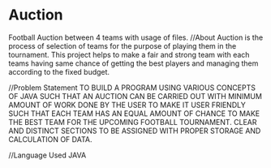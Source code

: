 # Auction
Football Auction between 4 teams with usage of files.
//About
Auction is the process of selection of teams for the purpose of playing them in the tournament. 
This project helps to make a fair and strong team with each teams having same chance of getting the best players and managing them according to the fixed budget.

//Problem Statement
TO BUILD A PROGRAM USING VARIOUS CONCEPTS OF JAVA SUCH THAT AN AUCTION CAN BE CARRIED OUT
WITH MINIMUM AMOUNT OF WORK DONE BY THE USER TO MAKE IT USER FRIENDLY SUCH THAT EACH TEAM HAS AN EQUAL
AMOUNT OF CHANCE TO MAKE THE BEST TEAM FOR THE UPCOMING FOOTBALL TOURNAMENT. 
CLEAR AND DISTINCT SECTIONS TO BE ASSIGNED WITH PROPER STORAGE AND CALCULATION OF DATA.

//Language Used
JAVA
